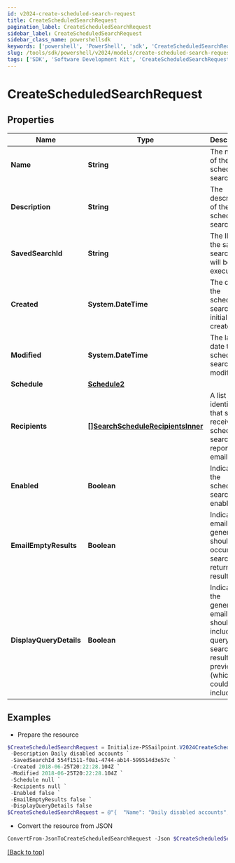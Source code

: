 ```yaml
---
id: v2024-create-scheduled-search-request
title: CreateScheduledSearchRequest
pagination_label: CreateScheduledSearchRequest
sidebar_label: CreateScheduledSearchRequest
sidebar_class_name: powershellsdk
keywords: ['powershell', 'PowerShell', 'sdk', 'CreateScheduledSearchRequest', 'V2024CreateScheduledSearchRequest'] 
slug: /tools/sdk/powershell/v2024/models/create-scheduled-search-request
tags: ['SDK', 'Software Development Kit', 'CreateScheduledSearchRequest', 'V2024CreateScheduledSearchRequest']
---
```



# CreateScheduledSearchRequest

## Properties

Name | Type | Description | Notes
------------ | ------------- | ------------- | -------------
**Name** | **String** | The name of the scheduled search.  | [optional] 
**Description** | **String** | The description of the scheduled search.  | [optional] 
**SavedSearchId** | **String** | The ID of the saved search that will be executed. | [required]
**Created** | **System.DateTime** | The date the scheduled search was initially created. | [optional] [readonly] 
**Modified** | **System.DateTime** | The last date the scheduled search was modified. | [optional] [readonly] 
**Schedule** | [**Schedule2**](schedule2) |  | [required]
**Recipients** | [**[]SearchScheduleRecipientsInner**](search-schedule-recipients-inner) | A list of identities that should receive the scheduled search report via email. | [required]
**Enabled** | **Boolean** | Indicates if the scheduled search is enabled.  | [optional] [default to $false]
**EmailEmptyResults** | **Boolean** | Indicates if email generation should occur when search returns no results.  | [optional] [default to $false]
**DisplayQueryDetails** | **Boolean** | Indicates if the generated email should include the query and search results preview (which could include PII).  | [optional] [default to $false]

## Examples

- Prepare the resource
```powershell
$CreateScheduledSearchRequest = Initialize-PSSailpoint.V2024CreateScheduledSearchRequest  -Name Daily disabled accounts `
 -Description Daily disabled accounts `
 -SavedSearchId 554f1511-f0a1-4744-ab14-599514d3e57c `
 -Created 2018-06-25T20:22:28.104Z `
 -Modified 2018-06-25T20:22:28.104Z `
 -Schedule null `
 -Recipients null `
 -Enabled false `
 -EmailEmptyResults false `
 -DisplayQueryDetails false
$CreateScheduledSearchRequest = @"{  "Name": "Daily disabled accounts", "Description": "Daily disabled accounts", "SavedSearchId": "554f1511-f0a1-4744-ab14-599514d3e57c", "Created": "2018-06-25T20:22:28.104Z", "Modified": "2018-06-25T20:22:28.104Z", "Schedule": null, "Recipients": null, "Enabled": false, "EmailEmptyResults": false, "DisplayQueryDetails": false }"@
```

- Convert the resource from JSON
```powershell
ConvertFrom-JsonToCreateScheduledSearchRequest -Json $CreateScheduledSearchRequest
```


[[Back to top]](#) 

